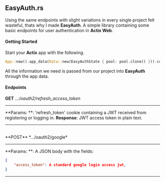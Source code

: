 ## EasyAuth.rs


Using the same endpoints with slight variations in every single project felt wasteful, thats why I made **EasyAuth**. A simple library containing some basic endpoints for user authentication in **Actix Web**.

#### Getting Started

Start your **Actix** app with the following.

```rust
App::new().app_data(Data::new(EasyAuthState { pool: pool.clone() })).configure(easy_auth::config);
```

All the information we need is passed from our project into **EasyAuth** through the app data.

#### Endpoints

**GET** *.../oauth2/refresh_access_token*

---
**Params: **: 'refresh_token' cookie containing a JWT received from registering or logging in.
**Response**: JWT access token in plain text.

---
<br>
**POST** *.../oauth2/google*

---
**Params: **: A JSON body with the fields:
```json
{
	"access_token": A standard google login access jwt,
}
```
---




